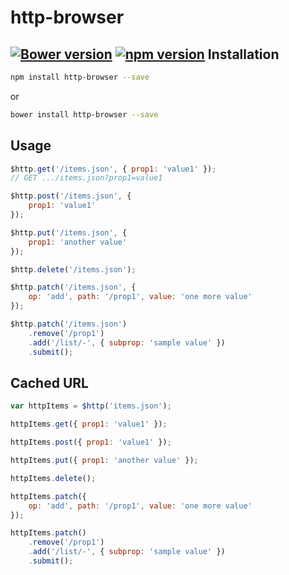 http-browser
================
[![Bower version](https://badge.fury.io/bo/http-browser.svg)](http://badge.fury.io/bo/http-browser)
[![npm version](https://badge.fury.io/js/http-browser.svg)](http://badge.fury.io/js/http-browser)
Installation
------------
```.sh
npm install http-browser --save
```
or
```.sh
bower install http-browser --save
```

Usage
-----
``` js
$http.get('/items.json', { prop1: 'value1' });
// GET .../items.json?prop1=value1

$http.post('/items.json', {
	prop1: 'value1'
});

$http.put('/items.json', {
	prop1: 'another value'
});

$http.delete('/items.json');

$http.patch('/items.json', {
	op: 'add', path: '/prop1', value: 'one more value'
});

$http.patch('/items.json')
	.remove('/prop1')
	.add('/list/-', { subprop: 'sample value' })
	.submit();
```

Cached URL
----------
``` js
var httpItems = $http('items.json');

httpItems.get({ prop1: 'value1' });

httpItems.post({ prop1: 'value1' });

httpItems.put({	prop1: 'another value' });

httpItems.delete();

httpItems.patch({
	op: 'add', path: '/prop1', value: 'one more value'
});

httpItems.patch()
	.remove('/prop1')
	.add('/list/-', { subprop: 'sample value' })
	.submit();
```
